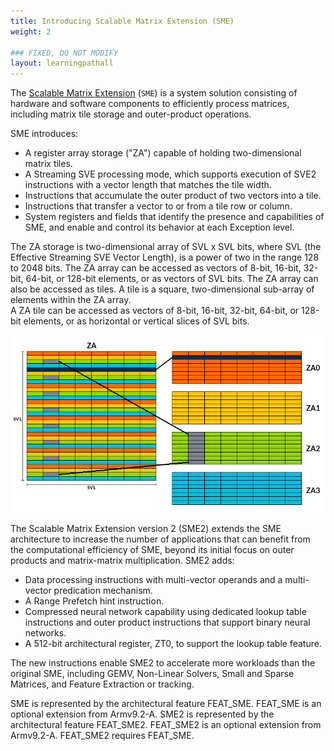 ```yaml
---
title: Introducing Scalable Matrix Extension (SME)
weight: 2

### FIXED, DO NOT MODIFY
layout: learningpathall
---
```


The [Scalable Matrix Extension](https://community.arm.com/arm-community-blogs/b/architectures-and-processors-blog/posts/scalable-matrix-extension-armv9-a-architecture) (`SME`) is a system solution consisting of hardware and software components to efficiently process matrices, including matrix tile storage and outer-product operations.

SME introduces:
* A register array storage ("ZA") capable of holding two-dimensional matrix tiles.
* A Streaming SVE processing mode, which supports execution of SVE2 instructions with a vector length that matches the tile width.
* Instructions that accumulate the outer product of two vectors into a tile.
* Instructions that transfer a vector to or from a tile row or column.
* System registers and fields that identify the presence and capabilities of SME, and enable and control its behavior at each Exception level.

The ZA storage is two-dimensional array of SVL x SVL bits, where SVL (the Effective Streaming SVE Vector Length), is a power of two in the range 128 to 2048 bits.
The ZA array can be accessed as vectors of 8-bit, 16-bit, 32-bit, 64-bit, or 128-bit elements, or as vectors of SVL bits.
The ZA array can also be accessed as tiles.  A tile is a square, two-dimensional sub-array of elements within the ZA array.  
A ZA tile can be accessed as vectors of 8-bit, 16-bit, 32-bit, 64-bit, or 128-bit elements, or as horizontal or vertical slices of SVL bits.

![example image alt-text#center](ZA.png "Figure 1. The ZA storage, shown for SVL=256 bits, organised as 32-bit floats, and the mapping of horizontal and vertical slices to ZA0-3 tiles")

The Scalable Matrix Extension version 2 (SME2) extends the SME architecture to increase the number of applications that can benefit from the computational efficiency of SME, beyond its initial focus on outer products and matrix-matrix multiplication.  SME2 adds:
* Data processing instructions with multi-vector operands and a multi-vector predication mechanism.
* A Range Prefetch hint instruction.
* Compressed neural network capability using dedicated lookup table instructions and outer product instructions that support binary neural networks.
* A 512-bit architectural register, ZT0, to support the lookup table feature.

The new instructions enable SME2 to accelerate more workloads than the original SME, including GEMV, Non-Linear Solvers, Small and Sparse Matrices, and Feature Extraction or tracking.

SME is represented by the architectural feature FEAT_SME.  FEAT_SME is an optional extension from Armv9.2-A.
SME2 is represented by the architectural feature FEAT_SME2.  FEAT_SME2 is an optional extension from Armv9.2-A.  FEAT_SME2 requires FEAT_SME.

